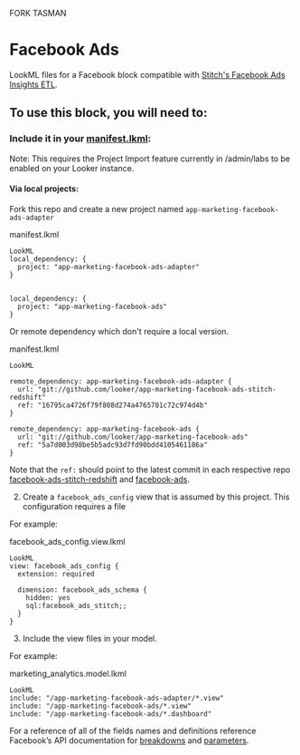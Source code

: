 FORK TASMAN

# Facebook Ads

LookML files for a Facebook block compatible with [Stitch's Facebook Ads Insights ETL](https://www.stitchdata.com/integrations/facebook-ads/).

## To use this block, you will need to:

### Include it in your [manifest.lkml](https://docs.looker.com/reference/manifest-reference):

Note: This requires the Project Import feature currently in /admin/labs to be enabled on your Looker instance.

#### Via local projects:

Fork this repo and create a new project named `app-marketing-facebook-ads-adapter`

manifest.lkml

```
LookML
local_dependency: {
  project: "app-marketing-facebook-ads-adapter"
}


local_dependency: {
  project: "app-marketing-facebook-ads"
}
```

Or remote dependency which don't require a local version.

manifest.lkml

```
LookML

remote_dependency: app-marketing-facebook-ads-adapter {
  url: "git://github.com/looker/app-marketing-facebook-ads-stitch-redshift"
  ref: "16795ca4726f79f808d274a4765781c72c974d4b"
}

remote_dependency: app-marketing-facebook-ads {
  url: "git://github.com/looker/app-marketing-facebook-ads"
  ref: "5a7d003d98be5b5adc93d7fd90bdd4105461186a"
}
```

Note that the `ref:` should point to the latest commit in each respective repo [facebook-ads-stitch-redshift](https://github.com/looker/app-marketing-facebook-ads-stitch-redshift/commits/master) and [facebook-ads](https://github.com/looker/app-marketing-facebook-ads/commits/master).

2. Create a `facebook_ads_config` view that is assumed by this project. This configuration requires a  file

For example:

facebook_ads_config.view.lkml

```
LookML
view: facebook_ads_config {
  extension: required

  dimension: facebook_ads_schema {
    hidden: yes
    sql:facebook_ads_stitch;;
  }
}
```

3. Include the view files in your model.

For example:

marketing_analytics.model.lkml

```
LookML
include: "/app-marketing-facebook-ads-adapter/*.view"
include: "/app-marketing-facebook-ads/*.view"
include: "/app-marketing-facebook-ads/*.dashboard"

```


For a reference of all of the fields names and definitions reference Facebook’s API documentation for [breakdowns](https://developers.facebook.com/docs/marketing-api/insights/breakdowns) and [parameters](https://developers.facebook.com/docs/marketing-api/insights/parameters).
